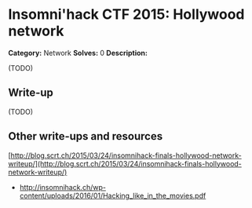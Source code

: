 # Insomni'hack CTF 2015: Hollywood network

**Category:** Network
**Solves:** 0
**Description:** 

(TODO)

## Write-up

(TODO)

## Other write-ups and resources

[http://blog.scrt.ch/2015/03/24/insomnihack-finals-hollywood-network-writeup/](http://blog.scrt.ch/2015/03/24/insomnihack-finals-hollywood-network-writeup/)
* <http://insomnihack.ch/wp-content/uploads/2016/01/Hacking_like_in_the_movies.pdf>